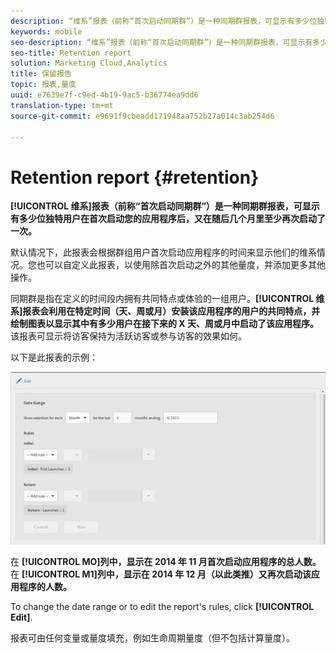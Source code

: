 ```yaml
---
description: “维系”报表（前称“首次启动同期群”）是一种同期群报表，可显示有多少位独特用户在首次启动您的应用程序后，又在随后几个月里至少再次启动了一次。
keywords: mobile
seo-description: “维系”报表（前称“首次启动同期群”）是一种同期群报表，可显示有多少位独特用户在首次启动您的应用程序后，又在随后几个月里至少再次启动了一次。
seo-title: Retention report
solution: Marketing Cloud,Analytics
title: 保留报告
topic: 报表,量度
uuid: e7639e7f-c9ed-4b19-9ac5-b36774ea9dd6
translation-type: tm+mt
source-git-commit: e9691f9cbeadd171948aa752b27a014c3ab254d6

---
```



# Retention report {#retention}

**[!UICONTROL 维系]报表（前称“首次启动同期群”）是一种同期群报表，可显示有多少位独特用户在首次启动您的应用程序后，又在随后几个月里至少再次启动了一次。**

默认情况下，此报表会根据群组用户首次启动应用程序的时间来显示他们的维系情况。您也可以自定义此报表，以使用除首次启动之外的其他量度，并添加更多其他操作。

同期群是指在定义的时间段内拥有共同特点或体验的一组用户。**[!UICONTROL 维系]报表会利用在特定时间（天、周或月）安装该应用程序的用户的共同特点，并绘制图表以显示其中有多少用户在接下来的 X 天、周或月中启动了该应用程序。**&#x200B;该报表可显示将访客保持为活跃访客或参与访客的效果如何。

以下是此报表的示例：

![](assets/report_retention_edit.png)

在 **[!UICONTROL MO]列中，显示在 2014 年 11 月首次启动应用程序的总人数。**&#x200B;在 **[!UICONTROL M1]列中，显示在 2014 年 12 月（以此类推）又再次启动该应用程序的人数。**

To change the date range or to edit the report's rules, click **[!UICONTROL Edit]**.

报表可由任何变量或量度填充，例如生命周期量度（但不包括计算量度）。
